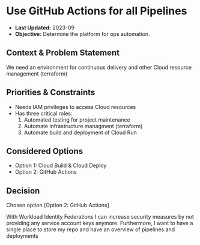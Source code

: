 # Use GitHub Actions for all Pipelines

* **Last Updated:** 2023-09
* **Objective:** Determine the platform for ops automation.

## Context & Problem Statement

We need an environment for continuous delivery and other Cloud resource management (terraform)

## Priorities & Constraints <!-- optional -->

* Needs IAM privileges to access Cloud resources
* Has three critical roles:
  1. Automated testing for project maintenance
  2. Automate infrastructure managment (terraform)
  3. Automate build and deployment of Cloud Run 

## Considered Options

* Option 1: Cloud Build & Cloud Deploy
* Option 2: GitHub Actions


## Decision

Chosen option [Option 2: GitHub Actions]

With Workload Identity Federations I can increase security measures by not providing any service account keys anymore. Furthermore, I want to have a single place to store my repo and have an overview of pipelines and deployments
